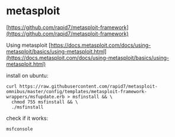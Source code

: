 # metasploit  
[https://github.com/rapid7/metasploit-framework](https://github.com/rapid7/metasploit-framework)  

Using metasploit
[https://docs.metasploit.com/docs/using-metasploit/basics/using-metasploit.html](https://docs.metasploit.com/docs/using-metasploit/basics/using-metasploit.html)  

install on ubuntu:  
```
curl https://raw.githubusercontent.com/rapid7/metasploit-omnibus/master/config/templates/metasploit-framework-wrappers/msfupdate.erb > msfinstall && \
  chmod 755 msfinstall && \
  ./msfinstall
```

check if it works:  
```
msfconsole
```

